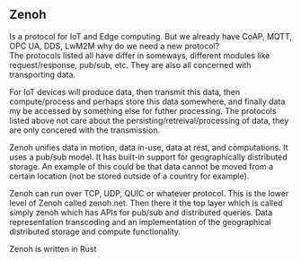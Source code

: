 ## Zenoh
Is a protocol for IoT and Edge computing.
But we already have CoAP, MQTT, OPC UA, DDS, LwM2M why do we need a new
protocol?  
The protocols listed all have differ in someways, different modules like
request/response, pub/sub, etc. They are also all concerned with transporting
data.

For IoT devices will produce data, then transmit this data, then compute/process
and perhaps store this data somewhere, and finally data my be accessed by
something else for futher processing. The protocols listed above not care about
the persisting/retreival/processing of data, they are only concered with the
transmission.

Zenoh unifies data in motion, data in-use, data at rest, and computations. It
uses a pub/sub model. It has built-in support for geographically distributed
storage. An example of this could be that data cannot be moved from a certain
location (not be stored outside of a country for example).

Zenoh can run over TCP, UDP, QUIC or whatever protocol. This is the lower level
of Zenoh called zenoh.net.
Then there it the top layer which is called simply zenoh which has APIs for
pub/sub and distributed queries. Data representation transcoding and an
implementation of the geographical distributed storage and compute
functionality.

Zenoh is written in Rust


